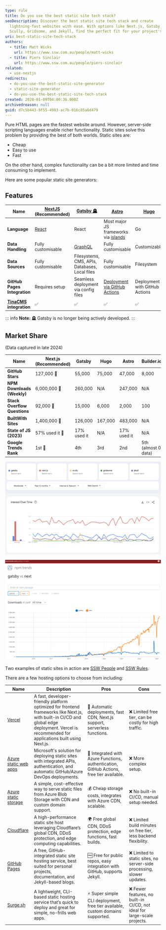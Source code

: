 ```yaml
---
type: rule
title: Do you use the best static site tech stack?
seoDescription: Discover the best static site tech stack and create
  lightning-fast websites with ease. With options like Next.js, Gatsby, Astro,
  Scully, Gridsome, and Jekyll, find the perfect fit for your project's needs.
uri: best-static-site-tech-stack
authors:
  - title: Matt Wicks
    url: https://www.ssw.com.au/people/matt-wicks
  - title: Piers Sinclair
    url: https://www.ssw.com.au/people/piers-sinclair
related:
  - use-nextjs
redirects:
  - do-you-use-the-best-static-site-generator
  - static-site-generator
  - do-you-use-the-best-static-site-tech-stack
created: 2020-01-09T04:00:36.000Z
archivedreason: null
guid: d7c5b443-9f55-4983-ac7b-016c85a6d479
---
```

Pure HTML pages are the fastest website around. However, server-side scripting languages enable richer functionality. Static sites solve this problem by providing the best of both worlds. Static sites are:

<!--endintro-->

* Cheap
* Easy to use
* Fast

On the other hand, complex functionality can be a bit more limited and time consuming to implement.

Here are some popular static site generators:

## Features

| **Name**                                   | [NextJS](https://nextjs.org/) (Recommended) | [Gatsby 🪦](https://www.gatsbyjs.com/)         | [Astro](https://astro.build/)                                                         | [Hugo](https://gohugo.io/)     | [Builder.io](https://www.builder.io/) |
| ------------------------------------------ | ------------------------------------------- | ---------------------------------------------- | ------------------------------------------------------------------------------------- | ------------------------------ | ------------------------------------- |
| **Language**                               | [React](https://reactjs.org/)               | React                                          | Most major JS frameworks via [islands](https://docs.astro.build/en/concepts/islands/) | Go                             | Customizable                          |
| **Data Handling**                          | Fully customisable                          | [GraphQL](https://graphql.org/)                | Fully customisable                                                                    | Customizable                   | Fully customisable                    |
| **Data Sources**                           | Fully customisable                          | Filesystems, CMS, APIs, Databases, Local files | Fully customisable                                                                    | Filesystem                     | CMS, APIs, Customizable               |
| **GitHub Pages Integration**               | Requires setup                              | Seamless deployment via config files           | [Deployment via GitHub Actions](https://docs.astro.build/en/guides/deploy/github/)    | Deployment with GitHub Actions | Customizable                          |
| **[TinaCMS](https://tina.io) integration** | ✅                                           | ✅                                              | ✅                                                                                     | ✅                              | ✅                                     |

::: info
**Note:** 🪦 Gatsby is no longer being actively developed.
:::

## Market Share

(Data captured in late 2024)

| **Name**                     | **Next.js (Recommended)** | **Gatsby**  | **Hugo** | **Astro**   | **Builder.io**      |
| ---------------------------- | ------------------------- | ----------- | -------- | ----------- | ------------------- |
| **GitHub Stars**             | 127,000 👑                | 55,000      | 75,000   | 47,000      | 8,000               |
| **NPM Downloads (Weekly)**   | 6,000,000 👑              | 260,000     | N/A      | 247,000     | N/A                 |
| **Stack Overflow Questions** | 92,000 👑                 | 15,000      | 6,000    | 2,000       | 100                 |
| **BuiltWith Sites**          | 1,400,000 👑              | 126,000     | 167,000  | 483,000     | N/A                 |
| **State of JS (2023)**       | 57% used it 👑            | 17% used it | N/A      | 17% used it | N/A                 |
| **Google Trends Rank**       | 1st 👑                    | 4th         | 3rd      | 2nd         | 5th (almost 0 data) |

![Figure: Google trends for the above SSGs. In a substantial lead is NextJS, followed by Gatsby](google-trends-nextjs.png)

![Figure: NextJS and Gatsby are the major competitors that have been duking it out, lately Next.js has exploded in popularity](GatsbyVsNextjs.png)

Two examples of static sites in action are [SSW People](https://www.ssw.com.au/people/) and [SSW Rules](https://www.ssw.com.au/rules/).

There are a few hosting options to choose from including:

| Name                      | Description | Pros | Cons |
|---------------------------|-------------|------|------|
| [Vercel](https://vercel.com/) | A fast, developer-friendly platform optimized for frontend frameworks like Next.js, with built-in CI/CD and global edge deployment. Vercel is recommended for applications built using Next.js. | 🚀 Automatic deployments, fast CDN, Next.js support, serverless functions. | ❌ Limited free tier, can be costly for high traffic. |
| [Azure static web apps](https://azure.microsoft.com/en-us/services/app-service/static/) | Microsoft's solution for deploying static sites with integrated APIs, authentication, and automatic GitHub/Azure DevOps deployments. | 🔄 Integrated with Azure Functions, authentication, GitHub Actions, free tier available. | ❌ More complex setup. |
| [Azure static storage](https://docs.microsoft.com/en-us/azure/storage/blobs/storage-blob-static-website) | A simple, cost-effective way to serve static files from Azure Blob Storage with CDN and custom domain support. | 💰 Cheap storage costs, integrates with Azure CDN, scalable. | ❌ No built-in CI/CD, manual setup needed. |
| [Cloudflare](https://pages.cloudflare.com/) | A high-performance static site host leveraging Cloudflare’s global CDN, DDoS protection, and edge computing capabilities. | 🌍 Free global CDN, DDoS protection, edge functions, fast builds. | ❌ Limited build minutes on free tier, less backend flexibility. |
| [GitHub Pages](https://pages.github.com/) | A free, GitHub-integrated static site hosting service, best suited for personal projects, documentation, and Jekyll-based blogs. | 🆓 Free for public repos, easy integration with GitHub, supports Jekyll. | ❌ Limited to static sites, no server-side processing, slower updates. |
| [Surge.sh](https://surge.sh/) | A lightweight, CLI-based static hosting service that’s quick to deploy and great for simple, no-frills web apps. | ⚡ Super simple CLI deployment, free tier available, custom domains supported. | ❌ Fewer features, no built-in CI/CD, not ideal for large-scale projects. |

